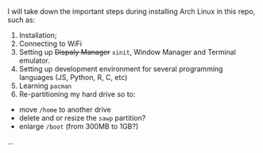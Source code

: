 I will take down the important steps during installing Arch Linux in this repo, such as:
1. Installation;
2. Connecting to WiFi
3. Setting up ~~Dispaly Manager~~ `xinit`, Window Manager and Terminal emulator.
4. Setting up development environment for several programming languages (JS, Python, R, C, etc)
5. Learning `pacman`
6. Re-partitioning my hard drive so to:
  - move `/home` to another drive
  - delete and or resize the `sawp` partition?
  - enlarge `/boot` (from 300MB to 1GB?)
 
...

